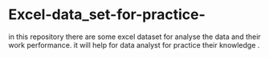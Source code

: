 # Excel-data_set-for-practice-

in this  repository  there are some excel dataset for analyse the data and their work performance.
it will help for data analyst for practice their knowledge .

